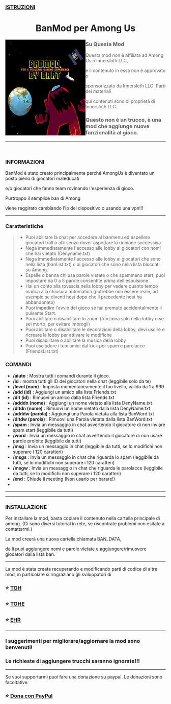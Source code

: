 ### [ISTRUZIONI](Istruzioni/Italiano/ISTRUZIONI-IT.md)

<h1 align="center">BanMod per Among Us</h1>


<img align="left" alt="Cover" src="Resources/newimage.png" width="50%" height="300" /> 
<p align="right">

> ### Su Questa Mod

> Questa mod non è affiliata ad Among Us o Innersloth LLC,

> e il contenuto in essa non è approvato o

> sponsorizzato da Innersloth LLC. Parti dei materiali

> qui contenuti sono di proprietà di Innersloth LLC.

> ### Questo non è un trucco, è una mod che aggiunge nuove funzionalità al gioco.


---
<br>

### INFORMAZIONI


BanMod è stato creato principalmente perché AmongUs è diventato un posto pieno di giocatori maleducati

e/o giocatori che fanno team rovinando l'esperienza di gioco. 

Purtroppo il semplice ban di Among

viene raggirato cambiando l'ip del dispositivo o usando una vpn!!!

---
### Caratteristiche

> - Puoi abilitare la chat per accedere al banmenu ed espellere giocatori troll o afk senza dover aspettare la riunione successiva
> - Nega immediatamente l'accesso alle lobby ai giocatori con nomi che hai vietato (Denyname.txt)
> - Nega immediatamente l'accesso alle lobby ai giocatori che sono nella lista (banList.txt) o ai giocatori che sono nella lista bloccati su Among.
> - Espelle o banna chi usa parole vietate o che spammano start, puoi impostare da 0 a 5 parole consentite prima dell'espulsione.
> - Hai un conto alla rovescia nella lobby per vedere quanto tempo manca alla chiusura automatica (potrebbe non essere reale, ad esempio se diventi host dopo che il precedente host ha abbandonato)
> - Puoi impedire l'avvio del gioco se hai premuto accidentalmente il pulsante Start.
> - Puoi abilitare o disabilitare lo zoom (funziona solo nella lobby o se sei morto, per evitare imbrogli)
> - Puoi abilitare o disabilitare le decorazioni della lobby, devi uscire e ricreare la lobby per attivare le modifiche
> - Puoi disabilitare o abilitare la musica della lobby
> - Puoi escludere i tuoi amici dal kick per spam e parolacce (FriendsList.txt)

### COMANDI
- **/aiuto** : Mostra tutti i comandi durante il gioco.
- **/id** : mostra tutti gli ID dei giocatori nella chat (leggibile solo da te)
- **/level (num)** : Imposta momentaneamente il tuo livello, valido da 1 a 999
- **/add (id)** : Aggiungi un amico alla lista Friends.txt
- **/dlt (id)** : Rimuovi un amico dalla lista Friends.txt
- **/adddn (nome)** : Aggiungi un nome vietato alla lista DenyName.txt
- **/dltdn (nome)** : Rimuovi un nome vietato dalla lista DenyName.txt
- **/adddw (parola)** : Aggiungi una Parola vietata alla lista BanWord.txt
- **/dltdw (parola)** : Rimuovi una Parola vietata dalla lista BanWord.txt
- **/spam** : Invia un messaggio in chat avvertendo il giocatore di non inviare spam start (leggibile da tutti)
- **/word** : Invia un messaggio in chat avvertendo il giocatore di non usare parole proibite (leggibile da tutti)
- **/msg** : Invia un messaggio in chat (leggibile da tutti, se lo modifichi non superare i 120 caratteri)
- **/msgs** : Invia un messaggio in chat che riguarda lo spam (leggibile da tutti, se lo modifichi non superare i 120 caratteri)
- **/msgw** : Invia un messaggio in chat che riguarda le parolacce (leggibile da tutti, se lo modifichi non superare i 120 caratteri)
- **/end** : Chiude il meeting (Non usarlo per barare!)
- 
---

                   
---
### INSTALLAZIONE

Per installare la mod, basta copiare il contenuto nella cartella principale di among.
(Ci sono diversi tutorial in rete, se riscontrate problemi non esitate a contattarmi.)

La mod creerà una nuova cartella chiamata BAN_DATA,

da lì puoi aggiungere nomi e parole vietate e aggiungere/rimuovere giocatori dalla lista ban.

---
La mod è stata creata recuperando e modificando parti di codice di altre mod, in particolare si ringraziano gli sviluppatori di

### :star: [TOH](https://github.com/tukasa0001/TownOfHost)
### :star: [TOHE](https://github.com/KARPED1EM/TownOfHostEdited)
### :star: [EHR](https://github.com/Gurge44/EndlessHostRoles/tree/main)
---
### I suggerimenti per migliorare/aggiornare la mod sono benvenuti!
### Le richieste di aggiungere trucchi saranno ignorate!!!
---


Se vuoi supportarmi puoi fare una donazione su paypal.
Le donazioni sono facoltative.

### :star: [Dona con PayPal](https://www.paypal.com/donate/?hosted_button_id=AQTKF6FGQLPCL)
